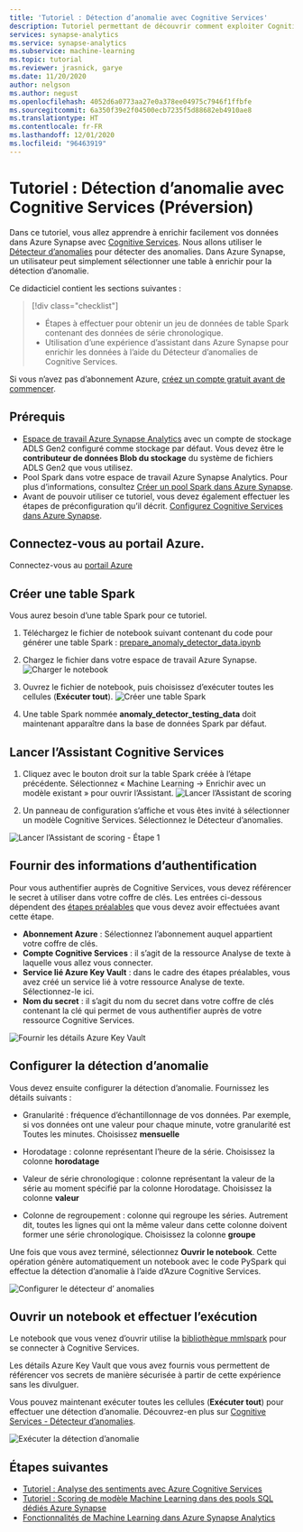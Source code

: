 ```yaml
---
title: 'Tutoriel : Détection d’anomalie avec Cognitive Services'
description: Tutoriel permettant de découvrir comment exploiter Cognitive Services pour la détection d’anomalie dans Synapse
services: synapse-analytics
ms.service: synapse-analytics
ms.subservice: machine-learning
ms.topic: tutorial
ms.reviewer: jrasnick, garye
ms.date: 11/20/2020
author: nelgson
ms.author: negust
ms.openlocfilehash: 4052d6a0773aa27e0a378ee04975c7946f1ffbfe
ms.sourcegitcommit: 6a350f39e2f04500ecb7235f5d88682eb4910ae8
ms.translationtype: HT
ms.contentlocale: fr-FR
ms.lasthandoff: 12/01/2020
ms.locfileid: "96463919"
---
```

# <a name="tutorial-anomaly-detection-with-cognitive-services-preview"></a>Tutoriel : Détection d’anomalie avec Cognitive Services (Préversion)

Dans ce tutoriel, vous allez apprendre à enrichir facilement vos données dans Azure Synapse avec [Cognitive Services](https://go.microsoft.com/fwlink/?linkid=2147492). Nous allons utiliser le [Détecteur d’anomalies](https://go.microsoft.com/fwlink/?linkid=2147493) pour détecter des anomalies. Dans Azure Synapse, un utilisateur peut simplement sélectionner une table à enrichir pour la détection d’anomalie.

Ce didacticiel contient les sections suivantes :

> [!div class="checklist"]
> - Étapes à effectuer pour obtenir un jeu de données de table Spark contenant des données de série chronologique.
> - Utilisation d’une expérience d’assistant dans Azure Synapse pour enrichir les données à l’aide du Détecteur d’anomalies de Cognitive Services.

Si vous n’avez pas d’abonnement Azure, [créez un compte gratuit avant de commencer](https://azure.microsoft.com/free/).

## <a name="prerequisites"></a>Prérequis

- [Espace de travail Azure Synapse Analytics](../get-started-create-workspace.md) avec un compte de stockage ADLS Gen2 configuré comme stockage par défaut. Vous devez être le **contributeur de données Blob du stockage** du système de fichiers ADLS Gen2 que vous utilisez.
- Pool Spark dans votre espace de travail Azure Synapse Analytics. Pour plus d’informations, consultez [Créer un pool Spark dans Azure Synapse](../quickstart-create-sql-pool-studio.md).
- Avant de pouvoir utiliser ce tutoriel, vous devez également effectuer les étapes de préconfiguration qu’il décrit. [Configurez Cognitive Services dans Azure Synapse](tutorial-configure-cognitive-services-synapse.md).

## <a name="sign-in-to-the-azure-portal"></a>Connectez-vous au portail Azure.

Connectez-vous au [portail Azure](https://portal.azure.com/)

## <a name="create-a-spark-table"></a>Créer une table Spark

Vous aurez besoin d’une table Spark pour ce tutoriel.

1. Téléchargez le fichier de notebook suivant contenant du code pour générer une table Spark : [prepare_anomaly_detector_data.ipynb](https://go.microsoft.com/fwlink/?linkid=2149577)

1. Chargez le fichier dans votre espace de travail Azure Synapse.
![Charger le notebook](media/tutorial-cognitive-services/tutorial-cognitive-services-anomaly-00a.png)

1. Ouvrez le fichier de notebook, puis choisissez d’exécuter toutes les cellules (**Exécuter tout**).
![Créer une table Spark](media/tutorial-cognitive-services/tutorial-cognitive-services-anomaly-00b.png)

1. Une table Spark nommée **anomaly_detector_testing_data** doit maintenant apparaître dans la base de données Spark par défaut.

## <a name="launch-cognitive-services-wizard"></a>Lancer l’Assistant Cognitive Services

1. Cliquez avec le bouton droit sur la table Spark créée à l’étape précédente. Sélectionnez « Machine Learning -> Enrichir avec un modèle existant » pour ouvrir l’Assistant.
![Lancer l’Assistant de scoring](media/tutorial-cognitive-services/tutorial-cognitive-services-anomaly-00g.png)

2. Un panneau de configuration s’affiche et vous êtes invité à sélectionner un modèle Cognitive Services. Sélectionnez le Détecteur d’anomalies.

![Lancer l’Assistant de scoring - Étape 1](media/tutorial-cognitive-services/tutorial-cognitive-services-anomaly-00c.png)

## <a name="provide-authentication-details"></a>Fournir des informations d’authentification

Pour vous authentifier auprès de Cognitive Services, vous devez référencer le secret à utiliser dans votre coffre de clés. Les entrées ci-dessous dépendent des [étapes préalables](tutorial-configure-cognitive-services-synapse.md) que vous devez avoir effectuées avant cette étape.

- **Abonnement Azure** : Sélectionnez l’abonnement auquel appartient votre coffre de clés.
- **Compte Cognitive Services** : il s’agit de la ressource Analyse de texte à laquelle vous allez vous connecter.
- **Service lié Azure Key Vault** : dans le cadre des étapes préalables, vous avez créé un service lié à votre ressource Analyse de texte. Sélectionnez-le ici.
- **Nom du secret** : il s’agit du nom du secret dans votre coffre de clés contenant la clé qui permet de vous authentifier auprès de votre ressource Cognitive Services.

![Fournir les détails Azure Key Vault](media/tutorial-cognitive-services/tutorial-cognitive-services-anomaly-00d.png)

## <a name="configure-anomaly-detection"></a>Configurer la détection d’anomalie

Vous devez ensuite configurer la détection d’anomalie. Fournissez les détails suivants :

- Granularité : fréquence d’échantillonnage de vos données. Par exemple, si vos données ont une valeur pour chaque minute, votre granularité est Toutes les minutes. Choisissez **mensuelle** 

- Horodatage : colonne représentant l’heure de la série. Choisissez la colonne **horodatage**

- Valeur de série chronologique : colonne représentant la valeur de la série au moment spécifié par la colonne Horodatage. Choisissez la colonne **valeur**

- Colonne de regroupement : colonne qui regroupe les séries. Autrement dit, toutes les lignes qui ont la même valeur dans cette colonne doivent former une série chronologique. Choisissez la colonne **groupe**

Une fois que vous avez terminé, sélectionnez **Ouvrir le notebook**. Cette opération génère automatiquement un notebook avec le code PySpark qui effectue la détection d’anomalie à l’aide d’Azure Cognitive Services.

![Configurer le détecteur d’ anomalies](media/tutorial-cognitive-services/tutorial-cognitive-services-anomaly-00e.png)

## <a name="open-notebook-and-run"></a>Ouvrir un notebook et effectuer l’exécution

Le notebook que vous venez d’ouvrir utilise la [bibliothèque mmlspark](https://github.com/Azure/mmlspark) pour se connecter à Cognitive Services.

Les détails Azure Key Vault que vous avez fournis vous permettent de référencer vos secrets de manière sécurisée à partir de cette expérience sans les divulguer.

Vous pouvez maintenant exécuter toutes les cellules (**Exécuter tout**) pour effectuer une détection d’anomalie. Découvrez-en plus sur [Cognitive Services - Détecteur d’anomalies](https://go.microsoft.com/fwlink/?linkid=2147493).

![Exécuter la détection d’anomalie](media/tutorial-cognitive-services/tutorial-cognitive-services-anomaly-00f.png)

## <a name="next-steps"></a>Étapes suivantes

- [Tutoriel : Analyse des sentiments avec Azure Cognitive Services](tutorial-cognitive-services-sentiment.md)
- [Tutoriel : Scoring de modèle Machine Learning dans des pools SQL dédiés Azure Synapse](tutorial-sql-pool-model-scoring-wizard.md)
- [Fonctionnalités de Machine Learning dans Azure Synapse Analytics](what-is-machine-learning.md)